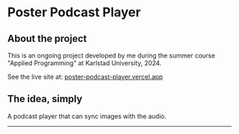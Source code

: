 # Poster Podcast Player

## About the project

This is an ongoing project developed by me during the summer course "Applied Programming" at Karlstad University, 2024.

See the live site at: [poster-podcast-player.vercel.app](https://poster-podcast-player.vercel.app/)

## The idea, simply

A podcast player that can sync images with the audio.

---
